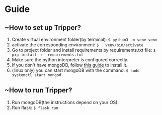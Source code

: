 <h1> Guide </h1>
 <h2> ~How to set up Tripper?</h2>
  <ol> 
    <li> Create virtual environment folder(by terminal): <code>$ python3 -m venv venv</code></li>
    <!-- <li> if you don't have pip, install pip: <code> sudo apt install python3-pip </code> -->
    <li> activate the corresponding environment: <code>$ . venv/bin/activate</code>
    <li> Go to project folder and install requirements by requirements.txt file: <code>$ pip install -r  requirements.txt </code> 
    <li> Make sure the python interpreter is configured correctly. </li>
    <li> If you don't have mongoDB, follow <a href="https://docs.mongodb.com/manual/tutorial/install-mongodb-on-ubuntu/"> this guide</a> to install it.</li>
  <li>(linux only) you can start mongoDB with the command: <code>$ sudo systemctl start mongod</code>
  </ol> 
<h2> ~How to run Tripper?</h2>
  <ol> 
    <li> Run mongoDB(the instructions depend on your OS). </li>
    <li> Run flask: <code>$ flask run</code></li>
  </ol>
  <br>
   
